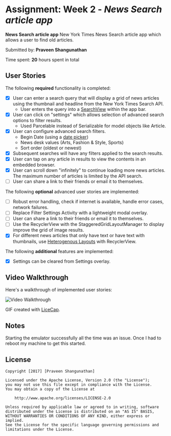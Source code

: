 # Assignment: Week 2 - *News Search article app*

**News Search article app** New York Times News Search article app which allows a user to find old articles.

Submitted by: **Praveen Shangunathan**

Time spent: **20** hours spent in total

## User Stories

The following **required** functionality is completed:

* [X] User can enter a search query that will display a grid of news articles using the thumbnail and headline from the New York Times Search API.
    * User enters the query into a [SearchView](http://guides.codepath.com/android/Extended-ActionBar-Guide#adding-searchview-to-actionbar) within the app bar.
* [X] User can click on "settings" which allows selection of advanced search options to filter results.
    * Used Parcelable instead of Serializable for model objects like Article.
* [X] User can configure advanced search filters.
    * Begin Date (using a [date picker](http://guides.codepath.com/android/Using-DialogFragment#displaying-date-or-time-picker-dialogs))
    * News desk values (Arts, Fashion & Style, Sports)
    * Sort order (oldest or newest)
* [X] Subsequent searches will have any filters applied to the search results.
* [X] User can tap on any article in results to view the contents in an embedded browser.
* [X] User can scroll down "infinitely" to continue loading more news articles. The maximum number of articles is limited by the API search.
* [ ] User can share a link to their friends or email it to themselves.

The following **optional** advanced user stories are implemented:
* [ ] Robust error handling, check if internet is available, handle error cases, network failures.
* [ ] Replace Filter Settings Activity with a lightweight modal overlay.
* [ ] User can share a link to their friends or email it to themselves.
* [ ] Use the RecyclerView with the StaggeredGridLayoutManager to display improve the grid of image results.
* [X] For different news articles that only have text or have text with thumbnails, use [Heterogenous Layouts](http://guides.codepath.com/android/Heterogenous-Layouts-inside-RecyclerView) with RecyclerView.

The following **additional** features are implemented:
* [X] Settings can be cleared from Settings overlay.

## Video Walkthrough

Here's a walkthrough of implemented user stories:

<img src='' title='Video Walkthrough' width='' alt='Video Walkthrough' />

GIF created with [LiceCap](http://www.cockos.com/licecap/).

## Notes

Starting the emulator successfully all the time was an issue. Once I had to reboot my machine to get this started.

## License

    Copyright [2017] [Praveen Shangunathan]

    Licensed under the Apache License, Version 2.0 (the "License");
    you may not use this file except in compliance with the License.
    You may obtain a copy of the License at

        http://www.apache.org/licenses/LICENSE-2.0

    Unless required by applicable law or agreed to in writing, software
    distributed under the License is distributed on an "AS IS" BASIS,
    WITHOUT WARRANTIES OR CONDITIONS OF ANY KIND, either express or implied.
    See the License for the specific language governing permissions and
    limitations under the License.
